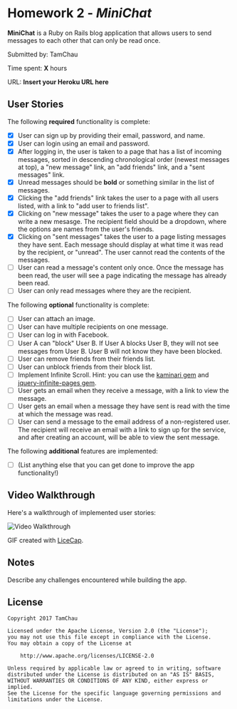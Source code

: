 # Homework 2 - *MiniChat*

**MiniChat** is a Ruby on Rails blog application that allows users to send messages to each other that can only be read once.

Submitted by: TamChau

Time spent: **X** hours

URL: **Insert your Heroku URL here**

## User Stories

The following **required** functionality is complete:


* [X] User can sign up by providing their email, password, and name. 
* [X] User can login using an email and password. 
* [X] After logging in, the user is taken to a page that has a list of incoming messages, sorted in descending chronological order (newest messages at top), a "new message" link, an "add friends" link, and a "sent messages" link.
* [X] Unread messages should be **bold** or something similar in the list of messages. 
* [X] Clicking the "add friends" link takes the user to a page with all users listed, with a link to "add user to friends list". 
* [X] Clicking on "new message" takes the user to a page where they can write a new mesasge. The recipient field should be a dropdown, where the options are names from the user's friends.
* [X] Clicking on "sent messages" takes the user to a page listing messages they have sent. Each message should display at what time it was read by the recipient, or "unread". The user cannot read the contents of the messages.
* [ ] User can read a message's content only once. Once the message has been read, the user will see a page indicating the message has already been read.
* [ ] User can only read messages where they are the recipient.

The following **optional** functionality is complete:

* [ ] User can attach an image.
* [ ] User can have multiple recipients on one message. 
* [ ] User can log in with Facebook. 
* [ ] User A can "block" User B. If User A blocks User B, they will not see messages from User B. User B will not know they have been blocked.
* [ ] User can remove friends from their friends list.
* [ ] User can unblock friends from their block list.
* [ ] Implement Infinite Scroll. Hint: you can use the [kaminari gem](https://github.com/amatsuda/kaminari) and [jquery-infinite-pages gem](https://github.com/magoosh/jquery-infinite-pages).
* [ ] User gets an email when they receive a message, with a link to view the message.
* [ ] User gets an email when a message they have sent is read with the time at which the message was read.
* [ ] User can send a message to the email address of a non-registered user. The recipient will receive an email with a link to sign up for the service, and after creating an account, will be able to view the sent message. 

The following **additional** features are implemented:

- [ ] (List anything else that you can get done to improve the app functionality!)

## Video Walkthrough 

Here's a walkthrough of implemented user stories:

![Video Walkthrough](relative-path-to-your-gif-file-on-github-or-absolute-path-to-file-on-imgur-or-youtube)

GIF created with [LiceCap](http://www.cockos.com/licecap/).

## Notes

Describe any challenges encountered while building the app.

## License

    Copyright 2017 TamChau

    Licensed under the Apache License, Version 2.0 (the "License");
    you may not use this file except in compliance with the License.
    You may obtain a copy of the License at

        http://www.apache.org/licenses/LICENSE-2.0

    Unless required by applicable law or agreed to in writing, software
    distributed under the License is distributed on an "AS IS" BASIS,
    WITHOUT WARRANTIES OR CONDITIONS OF ANY KIND, either express or implied.
    See the License for the specific language governing permissions and
    limitations under the License.